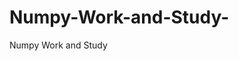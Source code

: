   # Numpy-Work-and-Study-
Numpy Work and Study 
                
                
              
                                  
                                    
                                                                               
                                                                                                               
                                 
                                                        
                                              
               
                             
                                                            
                                                        
                                                                                                                                                                                 
                                                 
                                                                                                                                        
                                                                  
                                                                           
                      
                       
                
